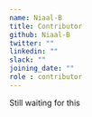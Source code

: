 ```yaml
---
name: Niaal-B
title: Contributor
github: Niaal-B
twitter: ""
linkedin: ""
slack: ""
joining_date: ""
role : contributor
---
```


Still waiting for this
